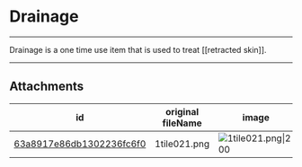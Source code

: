# Drainage

 

---

Drainage is a one time use item that is used to treat [[retracted skin]].

---

## Attachments

id | original fileName | image
---|---|---
[63a8917e86db1302236fc6f0](63a8917e86db1302236fc6f0.png) | 1tile021.png | ![1tile021.png\|200](63a8917e86db1302236fc6f0.png)
